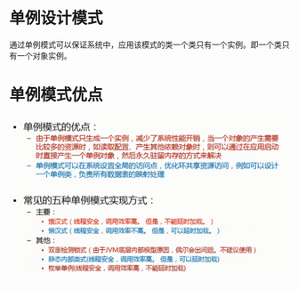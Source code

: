 # 单例设计模式

通过单例模式可以保证系统中，应用该模式的类一个类只有一个实例。即一个类只有一个对象实例。

# 单例模式优点
![](https://github.com/andyczy/czy-study-design-patterns/blob/master/src/main/java/singleton/singleton.png "单例设计模式")